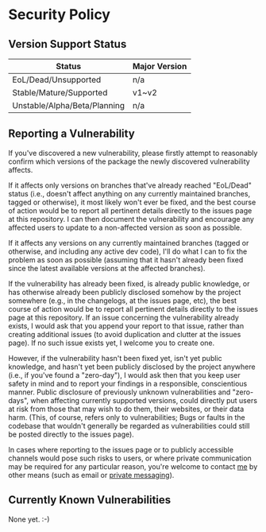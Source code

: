 # Security Policy

## Version Support Status

Status | Major Version
---|---
EoL/Dead/Unsupported | n/a
Stable/Mature/Supported | v1~v2
Unstable/Alpha/Beta/Planning | n/a

## Reporting a Vulnerability

If you've discovered a new vulnerability, please firstly attempt to reasonably confirm which versions of the package the newly discovered vulnerability affects.

If it affects only versions on branches that've already reached "EoL/Dead" status (i.e., doesn't affect anything on any currently maintained branches, tagged or otherwise), it most likely won't ever be fixed, and the best course of action would be to report all pertinent details directly to the issues page at this repository. I can then document the vulnerability and encourage any affected users to update to a non-affected version as soon as possible.

If it affects any versions on any currently maintained branches (tagged or otherwise, and including any active dev code), I'll do what I can to fix the problem as soon as possible (assuming that it hasn't already been fixed since the latest available versions at the affected branches).

If the vulnerability has already been fixed, is already public knowledge, or has otherwise already been publicly disclosed somehow by the project somewhere (e.g., in the changelogs, at the issues page, etc), the best course of action would be to report all pertinent details directly to the issues page at this repository. If an issue concerning the vulnerability already exists, I would ask that you append your report to that issue, rather than creating additional issues (to avoid duplication and clutter at the issues page). If no such issue exists yet, I welcome you to create one.

However, if the vulnerability hasn't been fixed yet, isn't yet public knowledge, and hasn't yet been publicly disclosed by the project anywhere (i.e., if you've found a "zero-day"), I would ask then that you keep user safety in mind and to report your findings in a responsible, conscientious manner. Public disclosure of previously unknown vulnerabilities and "zero-days", when affecting currently supported versions, could directly put users at risk from those that may wish to do them, their websites, or their data harm. (This, of course, refers only to vulnerabilities; Bugs or faults in the codebase that wouldn't generally be regarded as vulnerabilities could still be posted directly to the issues page).

In cases where reporting to the issues page or to publicly accessible channels would pose such risks to users, or where private communication may be required for any particular reason, you're welcome to contact [me](https://github.com/Maikuolan) by other means (such as email or [private messaging](https://www.facebook.com/caleb.mazalevskis)).

## Currently Known Vulnerabilities

None yet. :-)
